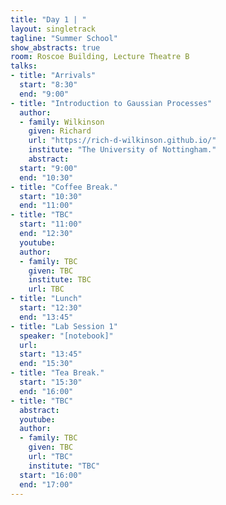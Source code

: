 ```yaml
---
title: "Day 1 | "
layout: singletrack
tagline: "Summer School"
show_abstracts: true
room: Roscoe Building, Lecture Theatre B
talks:
- title: "Arrivals"
  start: "8:30"
  end: "9:00"
- title: "Introduction to Gaussian Processes"
  author:
  - family: Wilkinson
    given: Richard
    url: "https://rich-d-wilkinson.github.io/"
    institute: "The University of Nottingham."   
    abstract:
  start: "9:00"
  end: "10:30"
- title: "Coffee Break."
  start: "10:30"
  end: "11:00"
- title: "TBC"
  start: "11:00"
  end: "12:30"
  youtube: 
  author:
  - family: TBC
    given: TBC
    institute: TBC
    url: TBC
- title: "Lunch"
  start: "12:30"
  end: "13:45"
- title: "Lab Session 1"
  speaker: "[notebook]"
  url:
  start: "13:45"
  end: "15:30"
- title: "Tea Break."
  start: "15:30"
  end: "16:00"
- title: "TBC"
  abstract:
  youtube: 
  author:
  - family: TBC
    given: TBC
    url: "TBC"
    institute: "TBC"
  start: "16:00"
  end: "17:00"
---
```

